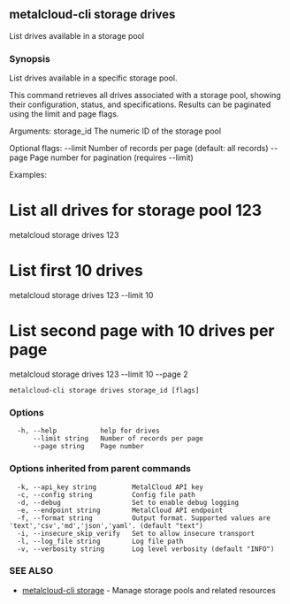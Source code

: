 ## metalcloud-cli storage drives

List drives available in a storage pool

### Synopsis

List drives available in a specific storage pool.

This command retrieves all drives associated with a storage pool, showing their
configuration, status, and specifications. Results can be paginated using the
limit and page flags.

Arguments:
  storage_id    The numeric ID of the storage pool

Optional flags:
  --limit       Number of records per page (default: all records)
  --page        Page number for pagination (requires --limit)

Examples:
  # List all drives for storage pool 123
  metalcloud storage drives 123

  # List first 10 drives
  metalcloud storage drives 123 --limit 10

  # List second page with 10 drives per page
  metalcloud storage drives 123 --limit 10 --page 2

```
metalcloud-cli storage drives storage_id [flags]
```

### Options

```
  -h, --help           help for drives
      --limit string   Number of records per page
      --page string    Page number
```

### Options inherited from parent commands

```
  -k, --api_key string         MetalCloud API key
  -c, --config string          Config file path
  -d, --debug                  Set to enable debug logging
  -e, --endpoint string        MetalCloud API endpoint
  -f, --format string          Output format. Supported values are 'text','csv','md','json','yaml'. (default "text")
  -i, --insecure_skip_verify   Set to allow insecure transport
  -l, --log_file string        Log file path
  -v, --verbosity string       Log level verbosity (default "INFO")
```

### SEE ALSO

* [metalcloud-cli storage](metalcloud-cli_storage.md)	 - Manage storage pools and related resources

